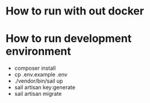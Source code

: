 # How to run with out docker


# How to run development environment
- composer install 
- cp .env.example .env 
- ./vendor/bin/sail up
- sail artisan key:generate
- sail artisan migrate
